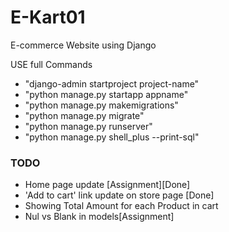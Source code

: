 # E-Kart01
E-commerce Website using Django

USE full Commands

- "django-admin startproject project-name"
- "python manage.py startapp appname"
- "python manage.py makemigrations"
- "python manage.py migrate"
- "python manage.py runserver"
- "python manage.py shell_plus --print-sql"

### TODO

- Home page update [Assignment][Done]
- 'Add to cart' link update on store page [Done]
- Showing Total Amount for each Product in cart
- Nul vs Blank in models[Assignment]
